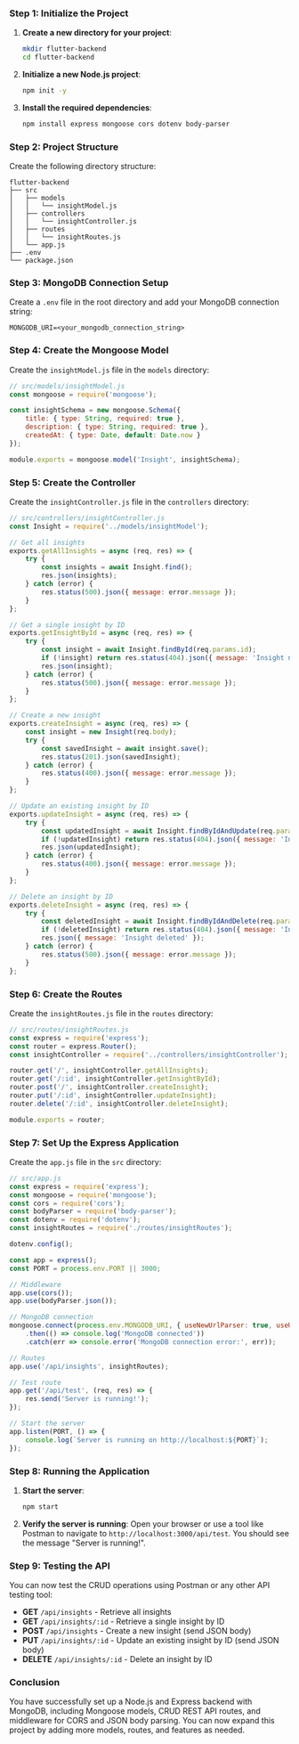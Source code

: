 ### Step 1: Initialize the Project

1. **Create a new directory for your project**:
   ```bash
   mkdir flutter-backend
   cd flutter-backend
   ```

2. **Initialize a new Node.js project**:
   ```bash
   npm init -y
   ```

3. **Install the required dependencies**:
   ```bash
   npm install express mongoose cors dotenv body-parser
   ```

### Step 2: Project Structure

Create the following directory structure:

```
flutter-backend
├── src
│   ├── models
│   │   └── insightModel.js
│   ├── controllers
│   │   └── insightController.js
│   ├── routes
│   │   └── insightRoutes.js
│   └── app.js
├── .env
└── package.json
```

### Step 3: MongoDB Connection Setup

Create a `.env` file in the root directory and add your MongoDB connection string:

```
MONGODB_URI=<your_mongodb_connection_string>
```

### Step 4: Create the Mongoose Model

Create the `insightModel.js` file in the `models` directory:

```javascript
// src/models/insightModel.js
const mongoose = require('mongoose');

const insightSchema = new mongoose.Schema({
    title: { type: String, required: true },
    description: { type: String, required: true },
    createdAt: { type: Date, default: Date.now }
});

module.exports = mongoose.model('Insight', insightSchema);
```

### Step 5: Create the Controller

Create the `insightController.js` file in the `controllers` directory:

```javascript
// src/controllers/insightController.js
const Insight = require('../models/insightModel');

// Get all insights
exports.getAllInsights = async (req, res) => {
    try {
        const insights = await Insight.find();
        res.json(insights);
    } catch (error) {
        res.status(500).json({ message: error.message });
    }
};

// Get a single insight by ID
exports.getInsightById = async (req, res) => {
    try {
        const insight = await Insight.findById(req.params.id);
        if (!insight) return res.status(404).json({ message: 'Insight not found' });
        res.json(insight);
    } catch (error) {
        res.status(500).json({ message: error.message });
    }
};

// Create a new insight
exports.createInsight = async (req, res) => {
    const insight = new Insight(req.body);
    try {
        const savedInsight = await insight.save();
        res.status(201).json(savedInsight);
    } catch (error) {
        res.status(400).json({ message: error.message });
    }
};

// Update an existing insight by ID
exports.updateInsight = async (req, res) => {
    try {
        const updatedInsight = await Insight.findByIdAndUpdate(req.params.id, req.body, { new: true });
        if (!updatedInsight) return res.status(404).json({ message: 'Insight not found' });
        res.json(updatedInsight);
    } catch (error) {
        res.status(400).json({ message: error.message });
    }
};

// Delete an insight by ID
exports.deleteInsight = async (req, res) => {
    try {
        const deletedInsight = await Insight.findByIdAndDelete(req.params.id);
        if (!deletedInsight) return res.status(404).json({ message: 'Insight not found' });
        res.json({ message: 'Insight deleted' });
    } catch (error) {
        res.status(500).json({ message: error.message });
    }
};
```

### Step 6: Create the Routes

Create the `insightRoutes.js` file in the `routes` directory:

```javascript
// src/routes/insightRoutes.js
const express = require('express');
const router = express.Router();
const insightController = require('../controllers/insightController');

router.get('/', insightController.getAllInsights);
router.get('/:id', insightController.getInsightById);
router.post('/', insightController.createInsight);
router.put('/:id', insightController.updateInsight);
router.delete('/:id', insightController.deleteInsight);

module.exports = router;
```

### Step 7: Set Up the Express Application

Create the `app.js` file in the `src` directory:

```javascript
// src/app.js
const express = require('express');
const mongoose = require('mongoose');
const cors = require('cors');
const bodyParser = require('body-parser');
const dotenv = require('dotenv');
const insightRoutes = require('./routes/insightRoutes');

dotenv.config();

const app = express();
const PORT = process.env.PORT || 3000;

// Middleware
app.use(cors());
app.use(bodyParser.json());

// MongoDB connection
mongoose.connect(process.env.MONGODB_URI, { useNewUrlParser: true, useUnifiedTopology: true })
    .then(() => console.log('MongoDB connected'))
    .catch(err => console.error('MongoDB connection error:', err));

// Routes
app.use('/api/insights', insightRoutes);

// Test route
app.get('/api/test', (req, res) => {
    res.send('Server is running!');
});

// Start the server
app.listen(PORT, () => {
    console.log(`Server is running on http://localhost:${PORT}`);
});
```

### Step 8: Running the Application

1. **Start the server**:
   ```bash
   npm start
   ```

2. **Verify the server is running**:
   Open your browser or use a tool like Postman to navigate to `http://localhost:3000/api/test`. You should see the message "Server is running!".

### Step 9: Testing the API

You can now test the CRUD operations using Postman or any other API testing tool:

- **GET** `/api/insights` - Retrieve all insights
- **GET** `/api/insights/:id` - Retrieve a single insight by ID
- **POST** `/api/insights` - Create a new insight (send JSON body)
- **PUT** `/api/insights/:id` - Update an existing insight by ID (send JSON body)
- **DELETE** `/api/insights/:id` - Delete an insight by ID

### Conclusion

You have successfully set up a Node.js and Express backend with MongoDB, including Mongoose models, CRUD REST API routes, and middleware for CORS and JSON body parsing. You can now expand this project by adding more models, routes, and features as needed.